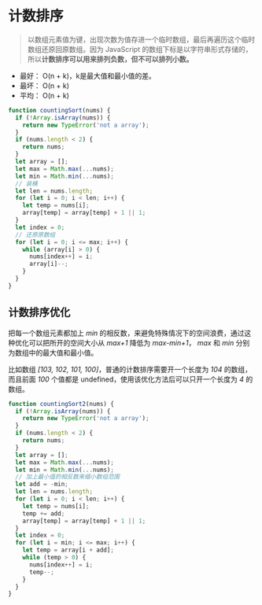 # 计数排序

> 以数组元素值为键，出现次数为值存进一个临时数组，最后再遍历这个临时数组还原回原数组。因为 JavaScript 的数组下标是以字符串形式存储的，所以**计数排序可以用来排列负数，但不可以排列小数。**

- 最好： O(n + k)，k是最大值和最小值的差。
- 最坏： O(n + k)
- 平均： O(n + k)

``` JavaScript
function countingSort(nums) {
  if (!Array.isArray(nums)) {
    return new TypeError('not a array');
  }
  if (nums.length < 2) {
    return nums;
  }
  let array = [];
  let max = Math.max(...nums);
  let min = Math.min(...nums);
  // 装桶
  let len = nums.length;
  for (let i = 0; i < len; i++) {
    let temp = nums[i];
    array[temp] = array[temp] + 1 || 1;
  }
  let index = 0;
  // 还原原数组
  for (let i = 0; i <= max; i++) {
    while (array[i] > 0) {
      nums[index++] = i;
      array[i]--;
    }
  }
}
```

## 计数排序优化

把每一个数组元素都加上 *min* 的相反数，来避免特殊情况下的空间浪费，通过这种优化可以把所开的空间大小从 *max+1* 降低为 *max-min+1*， *max* 和 *min* 分别为数组中的最大值和最小值。

比如数组 *[103, 102, 101, 100]*，普通的计数排序需要开一个长度为 *104* 的数组，而且前面 *100* 个值都是 undefined，使用该优化方法后可以只开一个长度为 *4* 的数组。

``` JavaScript
function countingSort2(nums) {
  if (!Array.isArray(nums)) {
    return new TypeError('not a array');
  }
  if (nums.length < 2) {
    return nums;
  }
  let array = [];
  let max = Math.max(...nums);
  let min = Math.min(...nums);
  // 加上最小值的相反数来缩小数组范围
  let add = -min;
  let len = nums.length;
  for (let i = 0; i < len; i++) {
    let temp = nums[i];
    temp += add;
    array[temp] = array[temp] + 1 || 1;
  }
  let index = 0;
  for (let i = min; i <= max; i++) {
    let temp = array[i + add];
    while (temp > 0) {
      nums[index++] = i;
      temp--;
    }
  }
}
```
